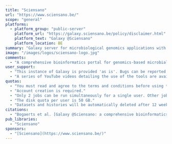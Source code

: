 ```yaml
---
title: "Sciensano"
url: "https://www.sciensano.be/"
scope: "general"
platforms:
  - platform_group: "public-server"
    platform_url: "https://galaxy.sciensano.be/policy/disclaimer.html"
    platform_text: "Galaxy @Sciensano"
    platform_location: BE
summary: "Galaxy server for microbiological genomics applications with a focus on public health."
image: "/images/logos/sciensano-logo.jpg"
comments:
  - "A comprehensive bioinformatics portal for genomics-based microbial typing, characterization, and outbreak detection. Extensive support for data generated using Illumina and Oxford Nanopore Technologies (ONT) sequencing."
user_support:
  - "This instance of Galaxy is provided 'as is'. Bugs can be reported using Galaxy's issue reporting functionality and will be investigated. Requests for new tools or functionality can be sent to the contact email address."
  - "A series of YouTube videos detailing the use of the tools are available on [YouTube](https://www.youtube.com/playlist?list=PL9O-3w2bLZ4X5DJGYlbqL60PQDzn42Wjh)."
quotas:
  - "You must read and agree to the terms and conditions before using this Galaxy instance."
  - "Account creation is required."
  - "Only 2 jobs can be run simultaneously for a single user. Other jobs will be put into the job queue."
  - "The disk quota per user is 50 GB."
  - "Datasets and histories will be automatically deleted after 12 weeks."
citations:
  - "Bogaerts et al. [Galaxy @Sciensano: a comprehensive bioinformatics portal for genomics-based microbial typing, characterization, and outbreak detection](https://pmc.ncbi.nlm.nih.gov/articles/PMC11715294/). BMC Genomics 26(1):20 (2025)."
pub_libraries:
  - "Sciensano"
sponsors:
  - "[Sciensano](https://www.sciensano.be/)"
---
```

